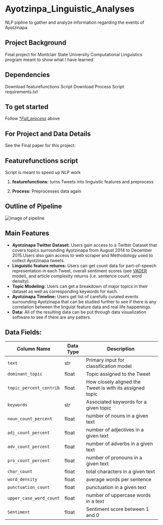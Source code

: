 # Ayotzinpa_Linguistic_Analyses
 NLP pipline to gather and analyze information regarding the events of Ayotzinapa
## Project Background
 Final project for Montclair State University Computational Linguistics program meant to show what I have learned


## Dependencies
Download featurefunctions Script
Download Process Script
requirements.txt

## To get started
Follow [**Full_process*](https://github.com/cmartin009/Ayotzinpa_Linguistic_Analyses/Full_Process.ipynb) above

## For Project and Data Details
See the Final paper for this project: 


## Featurefunctions script 
Script is meant to speed up NLP work

1. **featurefunctions:** turns Tweets into linguistic features and preprocess

2. **Process:** Preprocesses data again



## Outline of Pipeline
![image of pipeline](https://github.com/cmartin009/Ayotzinpa_Linguistic_Analyses/blob/pipeline.png)    


## Main Features
-	**Ayotzinapa Twitter Dataset:** Users gain access to a Twitter Dataset that covers topics surrounding Ayotzinapa from August 2014 to December 2015.Users also gain access to web scraper and Methodology used to collect Ayotzinapa tweets.
-	**Linguistic feature returns:** Users can get count data for part-of-speech representation in each Tweet, overall sentiment scores (see [VADER](https://github.com/cjhutto/vaderSentiment) model), and article complexity returns (i.e. sentence count, word density).
-	**Topic Modeling:** Users can get a breakdown of major topics in their dataset as well as corresponding keywords for each.
-	**Ayotzinapa Timeline:** Users get list of carefully curated events surrounding Ayotzinapa that can be studied further to see if there is any correlation between the linguist feature data and real life happenings.
-	**Data:** All of the resulting data can be put through data visualization software to see if there are any patters.



## Data Fields:
Column Name | Data Type | Description
------------|-----------|------------
`text`      |str       |Primary input for classification model
`dominant_topic`|float|Topic assigned to the Tweet
`topic_percent_contrib`|float|How closely aligned the Tweet is with its assigned topic
`keywords`|str|Associated keywords for a given topic
`noun_count_percent`|float|number of nouns in a given text
`adj_count_percent`|float|number of adjectives in a given text
`adv_count_percent`|float|number of adverbs in a given text
`pro_count_percent`|float|number of pronouns in a given text
`char_count`|float|total characters in a given text
`word_density`|float|average words per sentence
`punctuation_count`|float|punctuation in a given text
`upper_case_word_count`|float|number of uppercase words in a text
`Sentiment`|float|Sentiment score between 1 and 0

